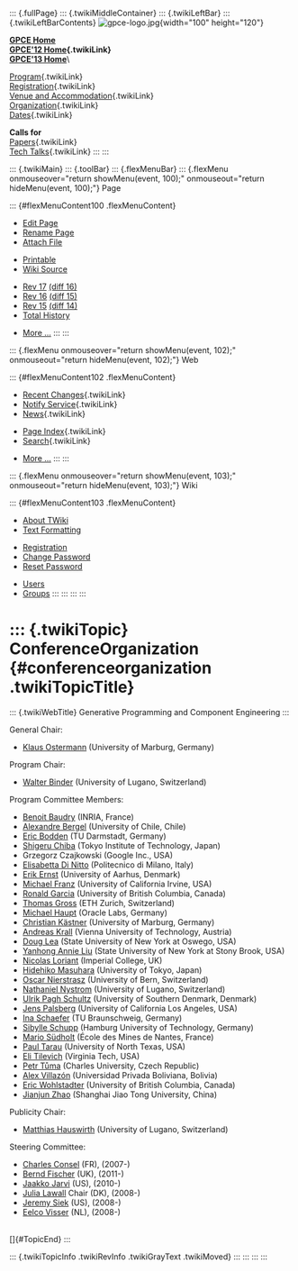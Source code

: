 ::: {.fullPage}
::: {.twikiMiddleContainer}
::: {.twikiLeftBar}
::: {.twikiLeftBarContents}
![gpce-logo.jpg](../pub/GPCE12/WebLeftBar/gpce-logo.jpg){width="100"
height="120"}

**[GPCE Home](http://program-transformation.org/Gpce)**\
**[GPCE\'12 Home](WebHome){.twikiLink}**\
**[GPCE\'13 Home](http://program-transformation.org/GPCE13/WebHome)**\

[Program](ConferenceProgram){.twikiLink}\
[Registration](GpceRegistration){.twikiLink}\
[Venue and Accommodation](VenueAccomodation){.twikiLink}\
[Organization](ConferenceOrganization){.twikiLink}\
[Dates](ImportantDates){.twikiLink}

**Calls for**\
[Papers](CallForPapers){.twikiLink}\
[Tech Talks](CallForTechTalks){.twikiLink}
:::
:::

::: {.twikiMain}
::: {.toolBar}
::: {.flexMenuBar}
::: {.flexMenu onmouseover="return showMenu(event, 100);" onmouseout="return hideMenu(event, 100);"}
Page

::: {#flexMenuContent100 .flexMenuContent}
-   [Edit
    Page](http://www.program-transformation.org/edit/GPCE12/ConferenceOrganization?t=1536827544)
-   [Rename
    Page](http://www.program-transformation.org/rename/GPCE12/ConferenceOrganization)
-   [Attach
    File](http://www.program-transformation.org/attach/GPCE12/ConferenceOrganization)

<!-- -->

-   [Printable](http://www.program-transformation.org/view/GPCE12/ConferenceOrganization?skin=print.pattern)
-   [Wiki
    Source](http://www.program-transformation.org/view/GPCE12/ConferenceOrganization?skin=text&raw=on&contenttype=text/plain)

<!-- -->

-   [Rev
    17](http://www.program-transformation.org/view/GPCE12/ConferenceOrganization?rev=1.17)
    [(diff 16)](http://www.program-transformation.org/rdiff/GPCE12/ConferenceOrganization?rev1=1.17&rev2=1.16)
-   [Rev
    16](http://www.program-transformation.org/view/GPCE12/ConferenceOrganization?rev=1.16)
    [(diff 15)](http://www.program-transformation.org/rdiff/GPCE12/ConferenceOrganization?rev1=1.16&rev2=1.15)
-   [Rev
    15](http://www.program-transformation.org/view/GPCE12/ConferenceOrganization?rev=1.15)
    [(diff 14)](http://www.program-transformation.org/rdiff/GPCE12/ConferenceOrganization?rev1=1.15&rev2=1.14)
-   [Total
    History](http://www.program-transformation.org/rdiff/GPCE12/ConferenceOrganization)

<!-- -->

-   [More
    \...](http://www.program-transformation.org/oops/GPCE12/ConferenceOrganization?template=oopsmore&param1=1.17&param2=1.17)
:::
:::

::: {.flexMenu onmouseover="return showMenu(event, 102);" onmouseout="return hideMenu(event, 102);"}
Web

::: {#flexMenuContent102 .flexMenuContent}
-   [Recent Changes](WebChanges){.twikiLink}
-   [Notify Service](WebNotify){.twikiLink}
-   [News](WebNews){.twikiLink}

<!-- -->

-   [Page Index](WebIndex){.twikiLink}
-   [Search](WebSearch){.twikiLink}

<!-- -->

-   [More
    \...](http://www.program-transformation.org/oops/GPCE12/ConferenceOrganization?template=oopsmore&param1=1.17&param2=1.17)
:::
:::

::: {.flexMenu onmouseover="return showMenu(event, 103);" onmouseout="return hideMenu(event, 103);"}
Wiki

::: {#flexMenuContent103 .flexMenuContent}
-   [About
    TWiki](http://www.program-transformation.org/view/TWiki/WebHome)
-   [Text
    Formatting](http://www.program-transformation.org/view/TWiki/TextFormattingRules)

<!-- -->

-   [Registration](http://www.program-transformation.org/view/TWiki/TWikiRegistration)
-   [Change
    Password](http://www.program-transformation.org/view/TWiki/ChangePassword)
-   [Reset
    Password](http://www.program-transformation.org/view/TWiki/ResetPassword)

<!-- -->

-   [Users](http://www.program-transformation.org/view/Main/TWikiUsers)
-   [Groups](http://www.program-transformation.org/view/Main/TWikiGroups)
:::
:::
:::
:::

::: {.twikiTopic}
ConferenceOrganization {#conferenceorganization .twikiTopicTitle}
======================

::: {.twikiWebTitle}
Generative Programming and Component Engineering
:::

General Chair:

-   [Klaus Ostermann](http://www.mathematik.uni-marburg.de/~kos/)
    (University of Marburg, Germany)

Program Chair:

-   [Walter Binder](http://www.inf.usi.ch/faculty/binder/) (University
    of Lugano, Switzerland)

Program Committee Members:

-   [Benoit Baudry](http://www.irisa.fr/triskell/perso_pro/bbaudry/)
    (INRIA, France)
-   [Alexandre Bergel](http://pleiad.dcc.uchile.cl/people/abergel)
    (University of Chile, Chile)
-   [Eric Bodden](http://www.bodden.de/) (TU Darmstadt, Germany)
-   [Shigeru Chiba](http://www.is.titech.ac.jp/~chiba/) (Tokyo Institute
    of Technology, Japan)
-   Grzegorz Czajkowski (Google Inc., USA)
-   [Elisabetta Di Nitto](http://home.dei.polimi.it/dinitto/)
    (Politecnico di Milano, Italy)
-   [Erik Ernst](http://www.daimi.au.dk/~eernst/) (University of Aarhus,
    Denmark)
-   [Michael Franz](http://www.ics.uci.edu/~franz/) (University of
    California Irvine, USA)
-   [Ronald Garcia](http://www.cs.ubc.ca/~rxg/) (University of British
    Columbia, Canada)
-   [Thomas Gross](http://www.lst.ethz.ch/people/trg.html) (ETH Zurich,
    Switzerland)
-   [Michael Haupt](http://labs.oracle.com/people/haupt) (Oracle Labs,
    Germany)
-   [Christian Kästner](http://www.uni-marburg.de/fb12/ps/team/kaestner)
    (University of Marburg, Germany)
-   [Andreas Krall](http://www.complang.tuwien.ac.at/andi/) (Vienna
    University of Technology, Austria)
-   [Doug Lea](http://g.oswego.edu/) (State University of New York at
    Oswego, USA)
-   [Yanhong Annie Liu](http://www.cs.sunysb.edu/~liu/) (State
    University of New York at Stony Brook, USA)
-   [Nicolas Loriant](http://www.doc.ic.ac.uk/~nloriant/) (Imperial
    College, UK)
-   [Hidehiko Masuhara](http://www.graco.c.u-tokyo.ac.jp/~masuhara/)
    (University of Tokyo, Japan)
-   [Oscar Nierstrasz](http://scg.unibe.ch/staff/oscar) (University of
    Bern, Switzerland)
-   [Nathaniel Nystrom](http://www.inf.usi.ch/nystrom/) (University of
    Lugano, Switzerland)
-   [Ulrik Pagh Schultz](http://www.mip.sdu.dk/~ups/) (University of
    Southern Denmark, Denmark)
-   [Jens Palsberg](http://www.cs.ucla.edu/~palsberg/) (University of
    California Los Angeles, USA)
-   [Ina
    Schaefer](http://www.tu-braunschweig.de/sse/mitarbeiter/schaefer)
    (TU Braunschweig, Germany)
-   [Sibylle Schupp](http://www.sts.tu-harburg.de/~schupp/) (Hamburg
    University of Technology, Germany)
-   [Mario Südholt](http://www.emn.fr/z-info/sudholt/) (École des Mines
    de Nantes, France)
-   [Paul Tarau](http://www.cse.unt.edu/~tarau/) (University of North
    Texas, USA)
-   [Eli Tilevich](http://people.cs.vt.edu/~tilevich/) (Virginia Tech,
    USA)
-   [Petr Tůma](http://d3s.mff.cuni.cz/~ceres/) (Charles University,
    Czech Republic)
-   [Alex Villazón](http://www.upb.edu/node/447) (Universidad Privada
    Boliviana, Bolivia)
-   [Eric Wohlstadter](http://www.cs.ubc.ca/~wohlstad/) (University of
    British Columbia, Canada)
-   [Jianjun Zhao](http://cse.sjtu.edu.cn/~zhao/) (Shanghai Jiao Tong
    University, China)

Publicity Chair:

-   [Matthias Hauswirth](http://www.inf.usi.ch/faculty/hauswirth/)
    (University of Lugano, Switzerland)

Steering Committee:

-   [Charles Consel](http://phoenix.labri.fr/people/consel/) (FR),
    (2007-)
-   [Bernd Fischer](http://www.ecs.soton.ac.uk/people/bf) (UK), (2011-)
-   [Jaakko Jarvi](http://parasol.tamu.edu/~jarvi/) (US), (2010-)
-   [Julia Lawall](http://www.diku.dk/users/julia/) Chair (DK), (2008-)
-   [Jeremy Siek](http://ece.colorado.edu/~siek/) (US), (2008-)
-   [Eelco Visser](http://swerl.tudelft.nl/bin/view/EelcoVisser) (NL),
    (2008-)

\
[]{#TopicEnd}
:::

::: {.twikiTopicInfo .twikiRevInfo .twikiGrayText .twikiMoved}
:::
:::
:::
:::
